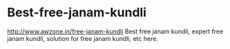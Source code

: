 # Best-free-janam-kundli
http://www.awzone.in/free-janam-kundli Best  free janam kundli, expert  free janam kundli, solution for free janam kundli, etc here.
